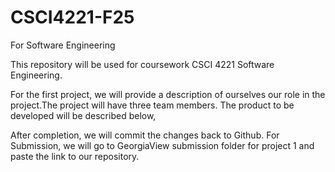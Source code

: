 # CSCI4221-F25
For Software Engineering

This repository will be used for coursework CSCI 4221 Software Engineering.

For the first project, we will provide a description of ourselves our role in the project.The project will have three team members. The product to be developed will be described below,

After completion, we will commit the changes back to Github. For Submission, we will go to GeorgiaView submission folder for project 1 and paste the link to our repository.



